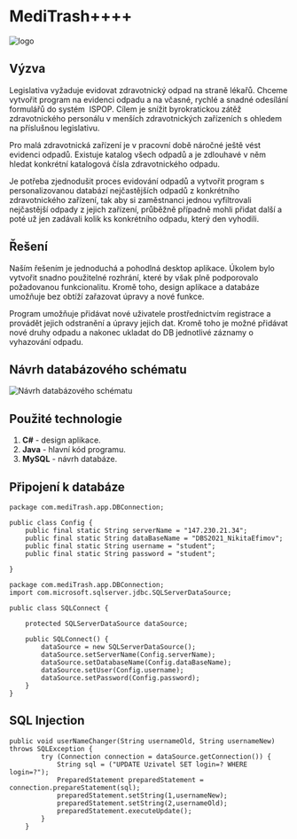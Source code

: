# MediTrash++++

![logo](https://user-images.githubusercontent.com/72397863/148071698-a12bc8a3-e961-429a-a194-d75cf039d728.png)



## Výzva

Legislativa vyžaduje evidovat zdravotnický odpad na straně lékařů.
Chceme vytvořit program na evidenci odpadu a na včasné, rychlé a snadné odesílání formulářů do systém  ISPOP. Cílem je snížit byrokratickou zátěž zdravotnického personálu v menších zdravotnických zařízeních s ohledem na příslušnou legislativu.

Pro malá zdravotnická zařízení je v pracovní době náročné ještě vést evidenci odpadů. Existuje katalog všech odpadů a je zdlouhavé v něm hledat konkrétní katalogová čísla zdravotnického odpadu.

Je potřeba zjednodušit proces evidování odpadů a vytvořit program s personalizovanou databází nejčastějších odpadů z konkrétního zdravotnického zařízení, tak aby si zaměstnanci jednou vyfiltrovali nejčastější odpady z jejich zařízení, průběžně případně mohli přidat další a poté už jen zadávali kolik ks konkrétního odpadu, který den vyhodili.

## Řešení

Naším řešením je jednoduchá a pohodlná desktop aplikace. Úkolem bylo vytvořit snadno použitelné rozhrání, které by však plně podporovalo požadovanou funkcionalitu. Kromě toho, design aplikace a databáze umožňuje bez obtíží zařazovat úpravy a nové funkce.

Program umožňuje přidávat nové uživatele prostřednictvím registrace a provádět jejich odstranění a úpravy jejich dat. Kromě toho je možné přidávat nové druhy odpadu a nakonec ukladat do DB jednotlivé záznamy o vyhazování odpadu. 

## Návrh databázového schématu

![Návrh databázového schématu](https://user-images.githubusercontent.com/72397863/154123147-3ccf9525-8930-47d1-a97c-6a6bfb4d6709.png)


## Použité technologie

1. **C#** - design aplikace.
2. **Java** - hlavní kód programu.
3. **MySQL** - návrh databáze.

## Připojení k databáze
```
package com.mediTrash.app.DBConnection;

public class Config {
    public final static String serverName = "147.230.21.34";
    public final static String dataBaseName = "DBS2021_NikitaEfimov";
    public final static String username = "student";
    public final static String password = "student";

}
```
```
package com.mediTrash.app.DBConnection;
import com.microsoft.sqlserver.jdbc.SQLServerDataSource;

public class SQLConnect {

    protected SQLServerDataSource dataSource;

    public SQLConnect() {
        dataSource = new SQLServerDataSource();
        dataSource.setServerName(Config.serverName);
        dataSource.setDatabaseName(Config.dataBaseName);
        dataSource.setUser(Config.username);
        dataSource.setPassword(Config.password);
    }
}
```
## SQL Injection
```
public void userNameChanger(String usernameOld, String usernameNew) throws SQLException {
        try (Connection connection = dataSource.getConnection()) {
            String sql = ("UPDATE Uzivatel SET login=? WHERE login=?");
            PreparedStatement preparedStatement = connection.prepareStatement(sql);
            preparedStatement.setString(1,usernameNew);
            preparedStatement.setString(2,usernameOld);
            preparedStatement.executeUpdate();
        }
    }
```
